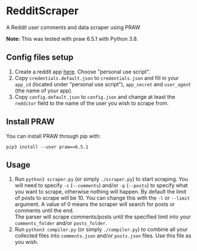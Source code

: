 # RedditScraper

A Reddit user comments and data scraper using PRAW

**Note:** This was tested with praw 6.5.1 with Python 3.8.

## Config files setup

1. Create a reddit app [here](https://www.reddit.com/prefs/apps/). Choose "personal use script".
2. Copy `credentials.default.json` to `credentials.json` and fill in your `app_id` (located under "personal use script"), `app_secret` and `user_agent` (the name of your app).
3. Copy `config.default.json` to `config.json` and change at least the `redditor` field to the name of the user you wish to scrape from.

## Install PRAW

You can install PRAW through pip with:

```
pip3 install --user praw==6.5.1
```

## Usage

1. Run `python3 scraper.py` (or simply `./scraper.py`) to start scraping. You will need to specify `-c` (`--comments`) and/or `-p` (`--posts`) to specify what you want to scrape, otherwise nothing will happen. By default the limit of posts to scrape will be 10. You can change this with the `-l` or `--limit` argument. A value of 0 means the scraper will search for posts or comments until the end.  
   The parser will scrape comments/posts until the specified limit into your `comments_folder` and/or `posts_folder`.
2. Run `python3 compiler.py` (or simply `./compiler.py`) to combine all your collected files into `comments.json` and/or `posts.json` files. Use this file as you wish.